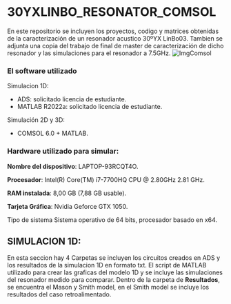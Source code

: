 # 30YXLINBO_RESONATOR_COMSOL
En este repositorio se incluyen los proyectos, codigo y matrices obtenidas de la caracterización de un resonador acustico 30ºYX LinBo03.
Tambien se adjunta una copia del trabajo de final de master de caracterización de dicho resonador y las simulaciones para el resonador a 7.5GHz.
![ImgComsol](https://github.com/[username]/[reponame]/blob/[branch]/Resonancia_3D.jpg?raw=true)
### El software utilizado
Simulacion 1D:
- ADS: solicitado licencia de estudiante.
- MATLAB R2022a: solicitado licencia de estudiante.

Simulación 2D y 3D:
- COMSOL 6.0 + MATLAB.

### Hardware utilizado para simular:

**Nombre del dispositivo**:	LAPTOP-93RCQT4O.

**Procesador**:	Intel(R) Core(TM) i7-7700HQ CPU @ 2.80GHz   2.81 GHz.

**RAM instalada**:	8,00 GB (7,88 GB usable).

**Tarjeta Gráfica**: Nvidia Geforce GTX 1050.

Tipo de sistema	Sistema operativo de 64 bits, procesador basado en x64.



## SIMULACION 1D:
En esta seccion hay 4 Carpetas se incluyen los circuitos creados en ADS y los resultados de la simulacion 1D en formato txt.
El script de MATLAB utilizado para crear las graficas del modelo 1D y se incluye las simulaciones del resonador medido para comparar.
Dentro de la carpeta de **Resultados**, se encuentra el Mason y Smith model, en el Smith model se incluye los resultados del caso retroalimentado.
